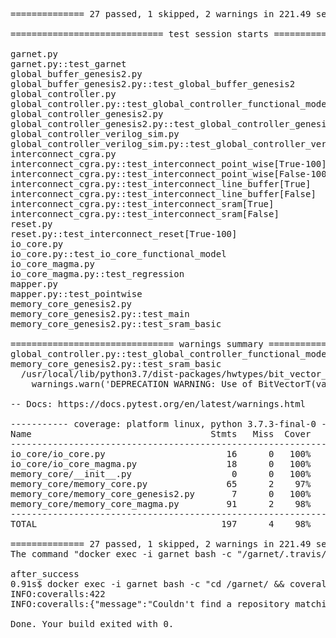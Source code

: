 <pre>
============== 27 passed, 1 skipped, 2 warnings in 221.49 seconds ==============

============================= test session starts ==============================

garnet.py                                                        PASSED   [  3%]  
garnet.py::test_garnet                                           PASSED   [  7%]  
global_buffer_genesis2.py                                        PASSED   [ 10%]  
global_buffer_genesis2.py::test_global_buffer_genesis2           PASSED   [ 14%]  
global_controller.py                                             PASSED   [ 17%]  
global_controller.py::test_global_controller_functional_model    PASSED   [ 21%]  
global_controller_genesis2.py                                    PASSED   [ 25%]  
global_controller_genesis2.py::test_global_controller_genesis2   PASSED   [ 28%]  
global_controller_verilog_sim.py                                 PASSED   [ 32%]  
global_controller_verilog_sim.py::test_global_controller_verilog_sim[params0] SKIPPED  [ 35%]  
interconnect_cgra.py                                             PASSED   [ 39%]  
interconnect_cgra.py::test_interconnect_point_wise[True-100]     PASSED   [ 42%]  
interconnect_cgra.py::test_interconnect_point_wise[False-100]    PASSED   [ 46%]  
interconnect_cgra.py::test_interconnect_line_buffer[True]        PASSED   [ 50%]  
interconnect_cgra.py::test_interconnect_line_buffer[False]       PASSED   [ 53%]  
interconnect_cgra.py::test_interconnect_sram[True]               PASSED   [ 57%]  
interconnect_cgra.py::test_interconnect_sram[False]              PASSED   [ 60%]  
reset.py                                                         PASSED   [ 64%]  
reset.py::test_interconnect_reset[True-100]                      PASSED   [ 67%]  
io_core.py                                                       PASSED   [ 71%]  
io_core.py::test_io_core_functional_model                        PASSED   [ 75%]  
io_core_magma.py                                                 PASSED   [ 78%]  
io_core_magma.py::test_regression                                PASSED   [ 82%]  
mapper.py                                                        PASSED   [ 85%]  
mapper.py::test_pointwise                                        PASSED   [ 89%]  
memory_core_genesis2.py                                          PASSED   [ 92%]  
memory_core_genesis2.py::test_main                               PASSED   [ 96%]  
memory_core_genesis2.py::test_sram_basic                         PASSED   [100%]  

=============================== warnings summary ===============================
global_controller.py::test_global_controller_functional_model
memory_core_genesis2.py::test_sram_basic
  /usr/local/lib/python3.7/dist-packages/hwtypes/bit_vector_abc.py:48: UserWarning: DEPRECATION WARNING: Use of BitVectorT(value, size) is deprecated
    warnings.warn('DEPRECATION WARNING: Use of BitVectorT(value, size) is deprecated')

-- Docs: https://docs.pytest.org/en/latest/warnings.html

----------- coverage: platform linux, python 3.7.3-final-0 -----------
Name                                  Stmts   Miss  Cover   Missing
-------------------------------------------------------------------
io_core/io_core.py                       16      0   100%
io_core/io_core_magma.py                 18      0   100%
memory_core/__init__.py                   0      0   100%
memory_core/memory_core.py               65      2    97%   40, 93
memory_core/memory_core_genesis2.py       7      0   100%
memory_core/memory_core_magma.py         91      2    98%   140, 143
-------------------------------------------------------------------
TOTAL                                   197      4    98%

============== 27 passed, 1 skipped, 2 warnings in 221.49 seconds ==============
The command "docker exec -i garnet bash -c "/garnet/.travis/run.sh"" exited with 0.

after_success
0.91s$ docker exec -i garnet bash -c "cd /garnet/ &amp;&amp; coveralls"
INFO:coveralls:422
INFO:coveralls:{"message":"Couldn't find a repository matching this job.","error":true}

Done. Your build exited with 0.
<pre>
